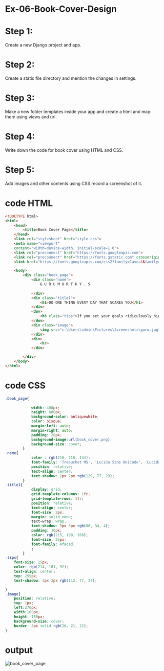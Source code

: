 # Ex-06-Book-Cover-Design

# Step 1:
Create a new Django project and app.

# Step 2:
Create a static file directory and mention the changes in settings.

# Step 3:
Make a new folder templates inside your app and create a html and map them using views and url.

# Step 4:
Write down the code for book cover using HTML and CSS.

# Step 5:
Add images and other contents using CSS record a screenshot of it.

# code HTML
```html
<!DOCTYPE html>
<html>
    <head>
        <title>Book Cover Page</title>
    </head>
    <link rel="stylesheet" href="style.css">
    <meta name="viewport" 
    content="width=device-width, initial-scale=1.0">
    <link rel="preconnect" href="https://fonts.googleapis.com">
    <link rel="preconnect" href="https://fonts.gstatic.com" crossorigin>
    <link href="https://fonts.googleapis.com/css2?family=Caveat&family=Dancing+Script:wght@600&family=Ephesis&family=PT+Serif:wght@700&family=Preahvihear&family=Roboto+Mono:ital,wght@1,700&family=Rubik+Doodle+Shadow&family=Vina+Sans&display=swap" rel="stylesheet">

    <body>
        <div class="book_page">
            <div class="name">
                G U R U M U R T H Y . S
                
            </div>
            <div class="title1">
                <h1>DO ONE THING EVERY DAY THAT SCARES YOU</h1>
            </div>
            <duv>
                <h6 class="tips">If you set your goals ridiculously high and it's a failure, you will fail above everyone else's success.</h6>
            </duv>
            <div class="image">
                <img src="c:\Users\admin\Pictures\Screenshots\guru.jpg" width="100px" height="150px">
            </div>
            <div>
                <hr>
            </div>

        </div>
    </body>
</html>
```

# code CSS

```css
.book_page{
            
            width: 400px;
            height: 600px;
            background-color: antiquewhite;
            color: bisque;
            margin-left: auto;
            margin-right: auto;
            padding: 20px;
            background-image:url(book_cover.png);
            background-size: cover;
        }
.name{
            color : rgb(216, 216, 144);
            font-family: 'Trebuchet MS', 'Lucida Sans Unicode', 'Lucida Grande', 'Lucida Sans', Arial, sans-serif; 
            position: relative;
            text-align: center;
            text-shadow: 2px 2px rgb(129, 77, 29);
        }
.title1{
            display: grid;
            grid-template-columns: 1fr;
            grid-template-rows: 1fr;
            position: relative;
            text-align: center;
            font-size: 2px;
            margin: solid none;
            text-wrap: wrap;
            text-shadow: 5px 3px rgb(66, 34, 4);
            padding: 10px;
            color: rgb(215, 190, 168);
            font-size: 25px;
            font-family: Afacad;
            ;
        }
.tips{
    font-size: 15px;
    color: rgb(214, 161, 92);
    text-align: center;
    top: 255px;
    text-shadow: 2px 2px rgb(112, 77, 27);

}
.image{
    position: relative;
    top: 1px;
    left:270px;
    width:100px;
    height: 150px;
    background-size: cover;
    border: 3px solid rgb(26, 21, 21);
}

```
# output

![book_cover_page](https://github.com/GURUMUR/Ex-06-Book-Cover-Design/assets/144895197/5d65fba0-b3be-4455-9a2c-7b3b8733a099)
